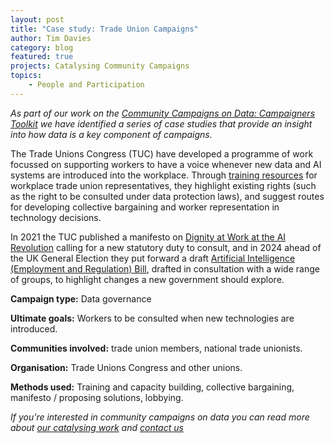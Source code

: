 ```yaml
---
layout: post
title: "Case study: Trade Union Campaigns"
author: Tim Davies 
category: blog
featured: true
projects: Catalysing Community Campaigns
topics:
    - People and Participation
---
```

_As part of our work on the [Community Campaigns on Data: Campaigners Toolkit](https://docs.google.com/document/d/1nnBDI-BIgG4B3WEYKSog2-yJEXpw7OIglBHXDap-q1g/edit?tab=t.0#heading=h.jgmduqp1336) we have identified a series of case studies that provide an insight into how data is a key component of campaigns._

<!--more-->

The Trade Unions Congress (TUC) have developed a programme of work focussed on supporting workers to have a voice whenever new data and AI systems are introduced into the workplace. Through [training resources](https://www.tuc.org.uk/artificial-intelligence-ai/ai-guides-union-officers-and-reps) for workplace trade union representatives, they highlight existing rights (such as the right to be consulted under data protection laws), and suggest routes for developing collective bargaining and worker representation in technology decisions.

In 2021 the TUC published a manifesto on [Dignity at Work at the AI Revolution](https://www.tuc.org.uk/sites/default/files/2021-03/The_AI_Revolution_20121_Manifesto_AW.pdf) calling for a new statutory duty to consult, and in 2024 ahead of the UK General Election they put forward a draft [Artificial Intelligence (Employment and Regulation) Bill](https://www.tuc.org.uk/research-analysis/reports/ai-bill-project), drafted in consultation with a wide range of groups, to highlight changes a new government should explore. 

**Campaign type:** Data governance

**Ultimate goals:** Workers to be consulted when new technologies are introduced.

**Communities involved:** trade union members, national trade unionists.

**Organisation:** Trade Unions Congress and other unions.

**Methods used:** Training and capacity building, collective bargaining, manifesto / proposing solutions, lobbying.

_If you're interested in community campaigns on data you can read more about [our catalysing work](https://connectedbydata.org/projects/2023-catalysing-communities) and [contact us](mailto:tim@connectedbydata.org)_